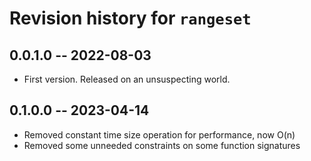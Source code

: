 # Revision history for `rangeset`

## 0.0.1.0 -- 2022-08-03

* First version. Released on an unsuspecting world.

## 0.1.0.0 -- 2023-04-14

* Removed constant time size operation for performance, now O(n)
* Removed some unneeded constraints on some function signatures
